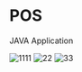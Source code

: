 # POS
 JAVA Application 

![1111](https://github.com/Yassersaife/POS/assets/93782819/8b999bcc-7629-416c-9163-a3bc02b49ec7)
![22](https://github.com/Yassersaife/POS/assets/93782819/d7a5bd30-02ea-4190-b90a-89f1e167fe5a)
![33](https://github.com/Yassersaife/POS/assets/93782819/2e8f498f-fdce-4e5a-8b2a-7c0a99a4024d)
